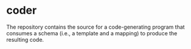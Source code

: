 # coder

The repository contains the source for a code-generating program that consumes a schema (i.e., a template and a mapping) to produce the resulting code.